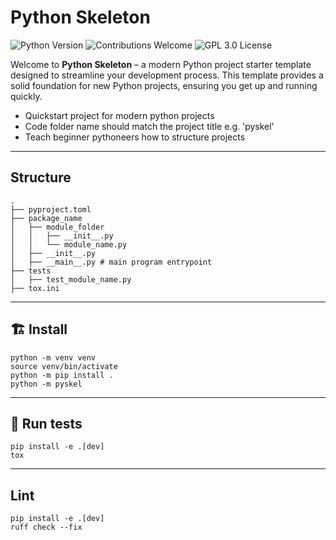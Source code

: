 <h1>Python Skeleton</h1>

<p>
  <img src="https://img.shields.io/badge/python-blue?logo=python&logoColor=white" alt="Python Version"/>
  <img src="https://img.shields.io/badge/contributions-welcome-brightgreen" alt="Contributions Welcome"/>
  <img src="https://img.shields.io/badge/license-GPL%203.0-red" alt="GPL 3.0 License"/>
</p>

Welcome to **Python Skeleton** – a modern Python project starter template designed to streamline your development process. This template provides a solid foundation for new Python projects, ensuring you get up and running quickly.

- Quickstart project for modern python projects
- Code folder name should match the project title e.g. 'pyskel'
- Teach beginner pythoneers how to structure projects

---

## Structure
```
.
├── pyproject.toml
├── package_name
│   ├── module_folder
│   │   ├── __init__.py
│   │   └── module_name.py
│   ├── __init__.py
│   ├── __main__.py # main program entrypoint
├── tests
│   ├── test_module_name.py
├── tox.ini
```

---

## 🏗️ Install
```
python -m venv venv
source venv/bin/activate
python -m pip install .
python -m pyskel
```

---

## 🧪 Run tests
```
pip install -e .[dev]
tox
```

---

## Lint
```
pip install -e .[dev]
ruff check --fix
```
